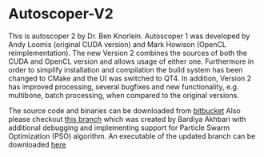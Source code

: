 # Autoscoper-V2

This is autoscoper 2 by Dr. Ben Knorlein. Autoscoper 1 was developed by Andy Loomis (original CUDA version) and Mark Howison (OpenCL reimplementation). The new Version 2 combines the sources of both the CUDA and OpenCL version and allows usage of either one. Furthermore in order to simplify installation and compilation the build system has been changed to CMake and the UI was switched to QT4. In addition, Version 2 has improved processing, several bugfixes and new functionality, e.g. multibone, batch processing, when compared to the original versions.

The source code and binaries can be downloaded from [bitbucket](https://bitbucket.org/xromm/autoscoper-v2/src/master/) 
Also please checkout [this branch](https://bitbucket.org/xromm/autoscoper-v2/src/BA_Playground/) which was created by Bardiya Akhbari with additional debugging and implementing support for Particle Swarm Optimization (PSO) algorithm. An executable of the updated branch can be downloaded [here](https://simtk.org/projects/autoscoper)


